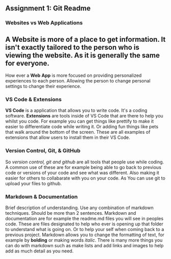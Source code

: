 ## Assignment 1: Git Readme

### Websites vs Web Applications

A **Website** is more of a place to get information. It isn't exactly tailored to the person who is viewing the website. As it is generally the same for everyone.
---
How ever a **Web** **App** is more focused on providing personalized experiences to each person. Allowing the person to change personal settings to change their experience.

### VS Code & Extensions

**VS Code** is a application that allows you to write code. It's a coding software. **Extensions** are tools inside of VS Code that are there to help you whilst you code. For example you can get things like prettify to make it easier to differentiate code while writing it. Or adding fun things like pets that walk around the bottom of the screen. These are all examples of extensions that allow users to install them in their VS Code.

### Version Control, Git, & GitHub

So *version control, git and github* are all tools that people use while coding. A common use of these are for example being able to go back to previous code or versions of your code and see what was different. Also making it easier for others to collabarate with you on your code. As You can use git to upload your files to github.

### Markdown & Documentation

Brief description of understanding. Use any combination of markdown techniques. Should be more than 2 sentences.
Markdown and documentation are for example the readme.md files you will see in peoples code. These are files designated to help who ever is opening up that folder to understand what is going on. Or to help your self when coming back to a previous project. Markdown allows you to change the formatting of text, for example by **bolding**  or making words _italic_. There is many more things you can do with markdown such as make lists and add links and images to help add as much detail as you need.
